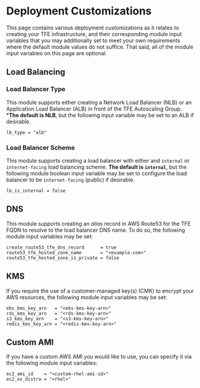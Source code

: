 # Deployment Customizations
<!-- TODO: -->
This page contains various deployment customizations as it relates to creating your TFE infrastructure, and their corresponding module input variables that you may additionally set to meet your own requirements where the default module values do not suffice. That said, all of the module input variables on this page are optional.

## Load Balancing

### Load Balancer Type
This module supports either creating a Network Load Balancer (NLB) or an Application Load Balancer (ALB) in front of the TFE Autoscaling Group. ***The default is NLB**, but the following input variable may be set to an ALB if desirable.

```hcl
lb_type = "alb"
```

### Load Balancer Scheme
This module supports creating a load balancer with either and `internal` or `internet-facing` load balancing scheme. **The default is `internal`**, but the following module boolean input variable may be set to configure the load balancer to be `internet-facing` (public) if desirable.

```hcl
lb_is_internal = false
```

## DNS
This module supports creating an _alias_ record in AWS Route53 for the TFE FQDN to resolve to the load balancer DNS name. To do so, the following module input variables may be set:

```hcl
create_route53_tfe_dns_record      = true
route53_tfe_hosted_zone_name       = "<example.com>"
route53_tfe_hosted_zone_is_private = false
```

## KMS
If you require the use of a customer-managed key(s) (CMK) to encrypt your AWS resources, the following module input variables may be set:

```hcl
ebs_kms_key_arn   = "<ebs-kms-key-arn>"
rds_kms_key_arn   = "<rds-kms-key-arn>"
s3_kms_key_arn    = "<s3-kms-key-arn>"
redis_kms_key_arn = "<redis-kms-key-arn>"
```

## Custom AMI
If you have a custom AWS AMI you would like to use, you can specify it via the following module input variables:

```hcl
ec2_ami_id    = "<custom-rhel-ami-id>"
ec2_os_distro = "<rhel>"
```
